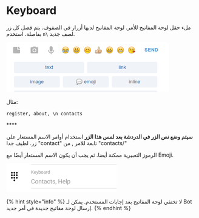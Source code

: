 # Keyboard

ملء حقل لوحة المفاتيح للأمر.  لوحة المفاتيح لديها أزرار في الصفوف.  يتم فصل كل زر بفاصلة.  استخدم `n\` لصف جديد.

![Keyboard in bot](../.gitbook/assets/image%20%283%29.png)

مثال:

```text
register, about, \n contacts
```

\*\*\*\*

**سيتم وضع نص الزر في الدردشة بعد لمس هذا الزر** استخدام أوامر الاسم المستعار على زر.  لطيف جدا "contact" تابعة للامر , من "contacts/"

الرموز التعبيرية ممكنة أيضا.  ثم يجب أن يكون الاسم المستعار أيضًا مع Emoji.

![ Keyboard can be modified on command editing ](../.gitbook/assets/image%20%2832%29.png)

{% hint style="info" %}
لا تختفي لوحة المفاتيح بعد إجابات المستخدم.  يمكن لـ Bot إرسال لوحة مفاتيح جديدة في أمر جديد.
{% endhint %}

